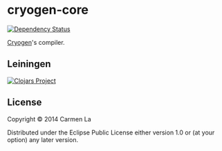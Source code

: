 # cryogen-core

[![Dependency Status](https://www.versioneye.com/user/projects/54cb0156fb6eba75440000fd/badge.svg?style=flat)](https://www.versioneye.com/user/projects/54cb0156fb6eba75440000fd)

[Cryogen](https://github.com/lacarmen/cryogen)'s compiler.

## Leiningen
[![Clojars Project](https://img.shields.io/clojars/v/com.jombelajarjava/cryogen-core.svg)](https://clojars.org/com.jombelajarjava/cryogen-core)

## License

Copyright © 2014 Carmen La

Distributed under the Eclipse Public License either version 1.0 or (at
your option) any later version.
